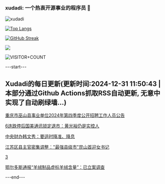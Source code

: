 ### xudadi: 一个热衷开源事业的程序员 👋

![xudadi](https://github-readme-stats-git-masterorgs-github-readme-stats-team.vercel.app/api?username=xudadi)

[![Top Langs](https://github-readme-stats.vercel.app/api/top-langs/?username=xudadi)](https://github.com/anuraghazra/github-readme-stats)

[![GitHub Streak](https://streak-stats.demolab.com?user=xudadi&locale=zh_Hans)](https://git.io/streak-stats)

![](https://raw.githubusercontent.com/xudadi/xudadi/main/assets/github-contribution-grid-snake.svg)

![VISITOR+COUNT](https://komarev.com/ghpvc/?username=xudadi&label=VISITOR+COUNT)


---start---

## Xudadi的每日更新(更新时间:2024-12-31 11:50:43 | 本部分通过Github Actions抓取RSS自动更新, 无意中实现了自动刷绿墙...)

[重庆市巫山县事业单位2024年第四季度公开招聘工作人员公告](https://www.gongkaoleida.com/article/2249858)

[6连跌停后国美通讯锁定退市：黄光裕仍是实控人](https://m.163.com/news/article/JKMQN8UH0512B07B.html)

[中央财办韩文秀：要适时降准、降息](https://m.163.com/news/article/JKNI2A8H05198CJN.html)

[江苏区县主官密集调整："最强县级市"昆山首迎女书记](https://m.163.com/news/article/JKNHNKNS0001899O.html)

[3](https://m.163.com/touch/news/sub/domestic)

[鄂尔多斯通报“羊绒制品虚标羊绒含量”：已立案调查](https://m.163.com/news/article/JKMIM3I10534A4SC.html)

---end---
